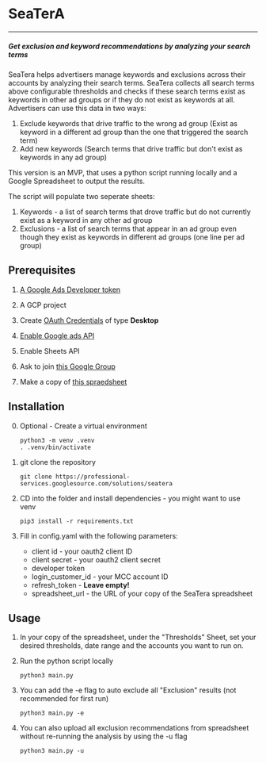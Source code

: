 # SeaTerA
***
##### Get exclusion and keyword recommendations by analyzing your search terms

SeaTera helps advertisers manage keywords and exclusions across their accounts by analyzing their search terms.
SeaTera collects all search terms above configurable thresholds and checks if these search terms exist as keywords in other ad groups or if they do not exist as keywords at all. 
Advertisers can use this data in two ways:
1. Exclude keywords that drive traffic to the wrong ad group (Exist as keyword in a different ad group than the one that triggered the search term)
2. Add new keywords (Search terms that drive traffic but don't exist as keywords in any ad group)

This version is an MVP, that uses a python script running locally and a Google Spreadsheet to output the results.

The script will populate two seperate sheets:
1. Keywords - a list of search terms that drove traffic but do not currently exist as a keyword in any other ad group
2. Exclusions - a list of search terms that appear in an ad group even though they exist as keywords in different ad groups (one line per ad group)



## Prerequisites

1. [A Google Ads Developer token](https://developers.google.com/google-ads/api/docs/first-call/dev-token#:~:text=A%20developer%20token%20from%20Google,SETTINGS%20%3E%20SETUP%20%3E%20API%20Center.)

1. A GCP project 

1. Create [OAuth Credentials](https://console.cloud.google.com/apis/credentials/oauthclient) of type **Desktop**

1. [Enable Google ads API](https://developers.google.com/google-ads/api/docs/first-call/oauth-cloud-project#enable_the_in_your_project)
1. Enable Sheets API

1. Ask to join [this Google Group](https://groups.google.com/a/google.com/g/seatera-external/about)

1. Make a copy of [this spraedsheet](https://docs.google.com/spreadsheets/d/1d6nSLFPgv28D-Ry18r-YSH1Zv9iBTz1ZbViJT2D0WEM/edit?resourcekey=0-hdKLYkBP7YLXEaiP-K6UqQ#gid=0)

## Installation

0. Optional - Create a virtual environment
    ```shell
    python3 -m venv .venv
    . .venv/bin/activate
    ```

1. git clone the repository
    ```shell
    git clone https://professional-services.googlesource.com/solutions/seatera
    ```

1. CD into the folder and install dependencies - you might want to use venv 
    ```shell
    pip3 install -r requirements.txt
    ```
1. Fill in config.yaml with the following parameters:
    * client id - your oauth2 client ID
    * client secret - your oauth2 client secret
    * developer token
    * login_customer_id - your MCC account ID
    * refresh_token - **Leave empty!**
    * spreadsheet_url - the URL of your copy of the SeaTera spreadsheet

## Usage

1. In your copy of the spreadsheet, under the "Thresholds" Sheet, set your desired thresholds, date range and the accounts you want to run on.

1. Run the python script locally
    ```shell
    python3 main.py
    ```
1. You can add the -e flag to auto exclude all "Exclusion" results (not recommended for first run)
    ```shell
    python3 main.py -e
    ```
1. You can also upload all exclusion recommendations from spreadsheet without re-running the analysis by using the -u flag
    ```shell
    python3 main.py -u
    ```
